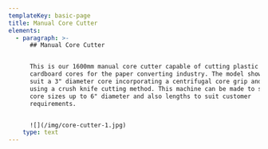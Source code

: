 ```yaml
---
templateKey: basic-page
title: Manual Core Cutter
elements:
  - paragraph: >-
      ## Manual Core Cutter


      This is our 1600mm manual core cutter capable of cutting plastic and
      cardboard cores for the paper converting industry. The model shown Is to
      suit a 3" diameter core incorporating a centrifugal core grip and supports
      using a crush knife cutting method. This machine can be made to suit other
      core sizes up to 6" diameter and also lengths to suit customer
      requirements.


      ![](/img/core-cutter-1.jpg)
    type: text
---
```


